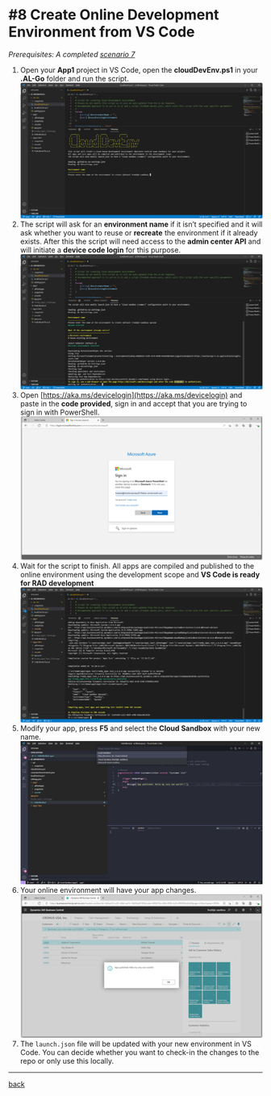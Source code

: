 # #8 Create Online Development Environment from VS Code
*Prerequisites: A completed [scenario 7](UseAzureKeyVault.md)*

1. Open your **App1** project in VS Code, open the **cloudDevEnv.ps1** in your **.AL-Go** folder and run the script.
![Cloud DevEnv](images/8a.png)
1. The script will ask for an **environment name** if it isn’t specified and it will ask whether you want to reuse or **recreate** the environment if it already exists. After this the script will need access to the **admin center API** and will initiate a **device code login** for this purpose.
![Cloud DevEnv](images/8b.png)
1. Open [https://aka.ms/devicelogin](https://aka.ms/devicelogin) and paste in the **code provided**, sign in and accept that you are trying to sign in with PowerShell.
![Cloud DevEnv](images/8c.png)
1. Wait for the script to finish. All apps are compiled and published to the online environment using the development scope and **VS Code is ready for RAD development**
![Cloud DevEnv](images/8d.png)
1. Modify your app, press **F5** and select the **Cloud Sandbox** with your new name.
![Cloud DevEnv](images/8e.png)
1. Your online environment will have your app changes.
![Cloud DevEnv](images/8f.png)
1. The `launch.json` file will be updated with your new environment in VS Code. You can decide whether you want to check-in the changes to the repo or only use this locally.

---
[back](../README.md)
